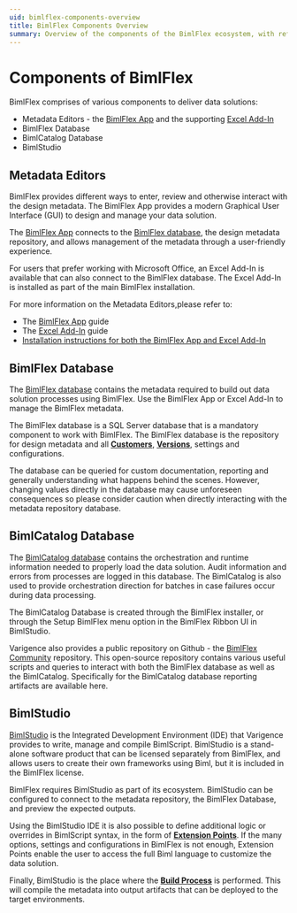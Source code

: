 ```yaml
---
uid: bimlflex-components-overview
title: BimlFlex Components Overview
summary: Overview of the components of the BimlFlex ecosystem, with reference to the BimlFlex- and BimlCatalog database
---
```

# Components of BimlFlex

BimlFlex comprises of various components to deliver data solutions:

* Metadata Editors - the [BimlFlex App](xref:metadata-editors-overview) and the supporting [Excel Add-In](xref:bimlflex-excel-add-in)
* BimlFlex Database
* BimlCatalog Database
* BimlStudio

## Metadata Editors

BimlFlex provides different ways to enter, review and otherwise interact with the design metadata. The BimlFlex App provides a modern Graphical User Interface (GUI) to design and manage your data solution.

The [BimlFlex App](xref:metadata-editors-overview) connects to the [BimlFlex database](xref:bimlflex-setup-metadata-database-installation), the design metadata repository, and allows management of the metadata through a user-friendly experience.

For users that prefer working with Microsoft Office, an Excel Add-In is available that can also connect to the BimlFlex database. The Excel Add-In is installed as part of the main BimlFlex installation.

For more information on the Metadata Editors,please refer to:

* The [BimlFlex App](xref:metadata-editors-overview) guide
* The [Excel Add-In](xref:bimlflex-excel-add-in) guide
* [Installation instructions for both the BimlFlex App and Excel Add-In](xref:bimlflex-setup-installing-bimlflex)

## BimlFlex Database

The [BimlFlex database](xref:bimlflex-setup-metadata-database-installation) contains the metadata required to build out data solution processes using BimlFlex. Use the BimlFlex App or Excel Add-In to manage the BimlFlex metadata.

The BimlFlex database is a SQL Server database that is a mandatory component to work with BimlFlex. The BimlFlex database is the repository for design metadata and all [**Customers**](xref:bimlflex-concepts-customer), [**Versions**](xref:bimlflex-concepts-version), settings and configurations.

The database can be queried for custom documentation, reporting and generally understanding what happens behind the scenes. However, changing values directly in the database may cause unforeseen consequences so please consider caution when directly interacting with the metadata repository database.

## BimlCatalog Database

The [BimlCatalog database](xref:bimlflex-setup-bimlcatalog-database-installation) contains the orchestration and runtime information needed to properly load the data solution. Audit information and errors from processes are logged in this database. The BimlCatalog is also used to provide orchestration direction for batches in case failures occur during data processing.

The BimlCatalog Database is created through the BimlFlex installer, or through the Setup BimlFlex menu option in the BimlFlex Ribbon UI in BimlStudio.

Varigence also provides a public repository on Github - the [BimlFlex Community](https://github.com/varigence/BimlFlex-Community) repository. This open-source repository contains various useful scripts and queries to interact with both the BimlFlex database as well as the BimlCatalog. Specifically for the BimlCatalog database reporting artifacts are available here.

## BimlStudio

[BimlStudio](xref:bimlstudio-user-guide) is the Integrated Development Environment (IDE) that Varigence provides to write, manage and compile BimlScript. BimlStudio is a stand-alone software product that can be licensed separately from BimlFlex, and allows users to create their own frameworks using Biml, but it is included in the BimlFlex license.

BimlFlex requires BimlStudio as part of its ecosystem. BimlStudio can be configured to connect to the metadata repository, the BimlFlex Database, and preview the expected outputs.

Using the BimlStudio IDE it is also possible to define additional logic or overrides in BimlScript syntax, in the form of [**Extension Points**](xref:bimlflex-concepts-extension-points). If the many options, settings and configurations in BimlFlex is not enough, Extension Points enable the user to access the full Biml language to customize the data solution.

Finally, BimlStudio is the place where the [**Build Process**](xref:bimlflex-build-solution-overview) is performed. This will compile the metadata into output artifacts that can be deployed to the target environments.
